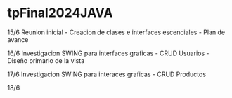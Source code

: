 # tpFinal2024JAVA


15/6 Reunion inicial - Creacion de clases e interfaces escenciales - Plan de avance

16/6 Investigacion SWING para interfaces graficas - CRUD Usuarios - Diseño primario de la vista  

17/6 Investigacion SWING para interaces graficas - CRUD Productos 

18/6
